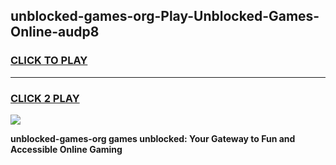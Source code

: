 
## unblocked-games-org-Play-Unblocked-Games-Online-audp8
<h3>
<a href="https://premium76.site?title=unblocked-games-org&ref=24A">CLICK TO PLAY</a></h3>
<hr>

<h3>
<a href="https://premium76.site?title=unblocked-games-org&ref=24A">CLICK 2 PLAY</a>
  
</h3>

<a href="https://premium76.site?title=unblocked-games-org&ref=24A"><img src="https://clearcache.store/games.png"></a>


**unblocked-games-org games unblocked: Your Gateway to Fun and Accessible Online Gaming**

